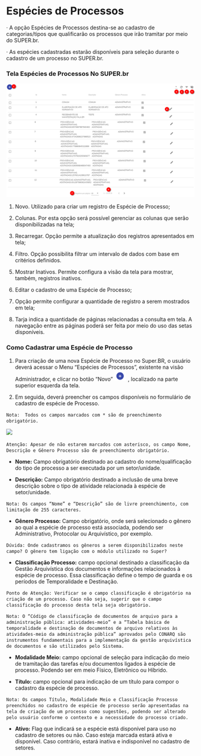 # Espécies de Processos

·   A opção Espécies de Processos destina-se ao cadastro de categorias/tipos que qualificarão os processos que irão tramitar por meio do SUPER.br.

·   As espécies cadastradas estarão disponíveis para seleção durante o cadastro de um processo no SUPER.br.

### Tela Espécies de Processos No SUPER.br

<img src="../../_static/images/Especies_Processos - Tela principal.png"/>

1) Novo. Utilizado para criar um registro de Espécie de Processo;

2) Colunas. Por esta opção será possível gerenciar as colunas que serão disponibilizadas na tela;

3) Recarregar. Opção permite a atualização dos registros apresentados em tela; 

4) Filtro. Opção possibilita filtrar um intervalo de dados com base em critérios definidos.

5) Mostrar Inativos. Permite configura a visão da tela para mostrar, também, registros inativos.

6) Editar o cadastro de uma Espécie de Processo;

7) Opção permite configurar a quantidade de registro a serem mostrados em tela; 

8) Tarja indica a quantidade de páginas relacionadas a consulta em tela. A navegação entre as páginas poderá ser feita por meio do uso das setas disponíveis.

### Como Cadastrar uma Espécie de Processo

1. Para criação de uma nova Espécie de Processo no Super.BR, o usuário deverá acessar o Menu “Espécies de Processos”, existente na visão Administrador, e clicar no botão “Novo” <img src="../../_static/images/Botão de Inclusão (+).png" alt="Botão de Inclusão (+)" style="zoom:50%;" />  , localizado na parte superior esquerda da tela.

2. Em seguida, deverá preencher os campos disponíveis no formulário de cadastro de espécie de Processo.
 
```{note}
Nota:  Todos os campos marcados com * são de preenchimento obrigatório.
```

<img src="../../_static/images/Especies_Processos - Tela aba árvore - campos para cadastro.png"/>


```{waring}
Atenção: Apesar de não estarem marcados com asterisco, os campo Nome, Descrição e Gênero Processo são de preenchimento obrigatório.
```
* **Nome:** Campo obrigatório destinado ao cadastro do nome/qualificação do tipo de processo a ser executada por um setor/unidade.

* **Descrição:** Campo obrigatório destinado a inclusão de uma breve descrição sobre o tipo de atividade relacionada à espécie de setor/unidade.

```{note}
Nota: Os campos “Nome” e “Descrição” são de livre preenchimento, com limitação de 255 caracteres.
```
* **Gênero Processo:** Campo obrigatório, onde será selecionado o gênero ao qual a espécie de processo está associada, podendo ser Administrativo, Protocolar ou Arquivístico, por exemplo.

```{waring}
Dúvida: Onde cadastramos os gêneros a serem disponibilizados neste campo? O gênero tem ligação com o módulo utilizado no Super?
```
* **Classificação Processo:** campo opcional destinado a classificação da Gestão Arquivística dos documentos e informações relacionados à espécie de processo. Essa classificação define o tempo de guarda e os períodos de Temporalidade e Destinação.

```{waring}
Ponto de Atenção: Verificar se o campo classificação é obrigatório na criação de um processo. Caso não seja, sugerir que o campo classificação do processo desta tela seja obrigatório.
```
```{note}
Nota: O “Código de classificação de documentos de arquivo para a administração pública: atividades-meio” e a “Tabela básica de temporalidade e destinação de documentos de arquivo relativos às atividades-meio da administração pública” aprovados pelo CONARQ são instrumentos fundamentais para a implementação da gestão arquivística de documentos e são utilizados pelo Sistema.
```
* **Modalidade Meio:** campo opcional de seleção para indicação do meio de tramitação das tarefas e/ou documentos ligados à espécie de processo. Podendo ser em meio Físico, Eletrônico ou Híbrido.

* **Título:** campo opcional para indicação de um título para compor o cadastro da espécie de processo.

```{warning}
Nota: Os campos Título, Modalidade Meio e Classificação Processo preenchidos no cadastro de espécie de processo serão apresentadas na tela de criação de um processo como sugestões, podendo ser alterado pelo usuário conforme o contexto e a necessidade do processo criado.
```
* **Ativo:** Flag que indicará se a espécie está disponível para uso no cadastro de setores ou não. 
Caso esteja marcada estará ativa e disponível. Caso contrário, estará inativa e indisponível no cadastro de setores.

